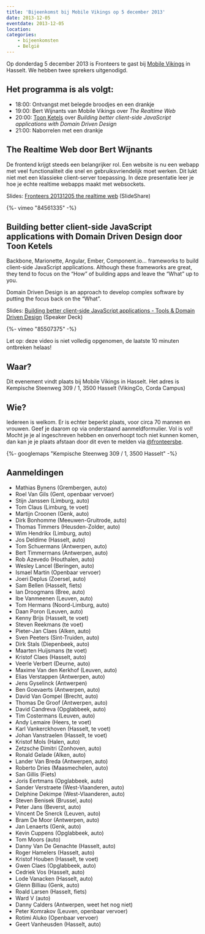 ```yaml
---
title: 'Bijeenkomst bij Mobile Vikings op 5 december 2013'
date: 2013-12-05
eventdate: 2013-12-05
location:
categories:
    - bijeenkomsten 
    - België
---
```


Op donderdag 5 december 2013 is Fronteers te gast bij [Mobile Vikings](http://www.mobilevikings.be) in Hasselt. We hebben twee sprekers uitgenodigd.

## Het programma is als volgt:

-   18:00: Ontvangst met belegde broodjes en een drankje
-   19:00: Bert Wijnants van Mobile Vikings over _The Realtime Web_
-   20:00: [Toon Ketels](http://toon.io/) over _Building better client-side JavaScript applications with Domain Driven Design_
-   21:00: Naborrelen met een drankje

## The Realtime Web door Bert Wijnants

De frontend krijgt steeds een belangrijker rol. Een website is nu een webapp met veel functionaliteit die snel en gebruiksvriendelijk moet werken. Dit lukt niet met een klassieke client-server toepassing. In deze presentatie leer je hoe je echte realtime webapps maakt met websockets.

Slides: [Fronteers 20131205 the realtime web](http://www.slideshare.net/bertwijnants/fronteers-20131205-the-realtime-web) (SlideShare)

<div>
    {%- vimeo "84561335" -%}
</div>

## Building better client-side JavaScript applications with Domain Driven Design door Toon Ketels

Backbone, Marionette, Angular, Ember, Component.io… frameworks to build client-side JavaScript applications. Although these frameworks are great, they tend to focus on the “How” of building apps and leave the “What” up to you.

Domain Driven Design is an approach to develop complex software by putting the focus back on the “What”.

Slides: [Building better client-side JavaScript applications - Tools & Domain Driven Design](https://speakerdeck.com/toonketels/building-better-client-side-javascript-applications-tools-and-domain-driven-design) (Speaker Deck)

<div>
    {%- vimeo "85507375" -%}
</div>

Let op: deze video is niet volledig opgenomen, de laatste 10 minuten ontbreken helaas!

## Waar?

Dit evenement vindt plaats bij Mobile Vikings in Hasselt. Het adres is Kempische Steenweg 309 / 1, 3500 Hasselt (VikingCo, Corda Campus)

## Wie?

Iedereen is welkom. Er is echter beperkt plaats, voor circa 70 mannen en vrouwen. Geef je daarom op via onderstaand aanmeldformulier. Vol is vol! Mocht je je al ingeschreven hebben en onverhoopt toch niet kunnen komen, dan kan je je plaats afstaan door dit even te melden via [@fronteersbe](https://twitter.com/fronteersbe).

{%- googlemaps "Kempische Steenweg 309 / 1, 3500 Hasselt" -%}

## Aanmeldingen

-   Mathias Bynens (Grembergen, auto)
-   Roel Van Gils (Gent, openbaar vervoer)
-   Stijn Janssen (Limburg, auto)
-   Tom Claus (Limburg, te voet)
-   Martijn Croonen (Genk, auto)
-   Dirk Bonhomme (Meeuwen-Gruitrode, auto)
-   Thomas Timmers (Heusden-Zolder, auto)
-   Wim Hendrikx (Limburg, auto)
-   Jos Deldime (Hasselt, auto)
-   Tom Schuermans (Antwerpen, auto)
-   Bert Timmermans (Antwerpen, auto)
-   Rob Azevedo (Houthalen, auto)
-   Wesley Lancel (Beringen, auto)
-   Ismael Martin (Openbaar vervoer)
-   Joeri Deplus (Zoersel, auto)
-   Sam Bellen (Hasselt, fiets)
-   Ian Droogmans (Bree, auto)
-   Ibe Vanmeenen (Leuven, auto)
-   Tom Hermans (Noord-Limburg, auto)
-   Daan Poron (Leuven, auto)
-   Kenny Brijs (Hasselt, te voet)
-   Steven Reekmans (te voet)
-   Pieter-Jan Claes (Alken, auto)
-   Sven Peeters (Sint-Truiden, auto)
-   Dirk Stals (Diepenbeek, auto)
-   Maarten Huijsmans (te voet)
-   Kristof Claes (Hasselt, auto)
-   Veerle Verbert (Deurne, auto)
-   Maxime Van den Kerkhof (Leuven, auto)
-   Elias Verstappen (Antwerpen, auto)
-   Jens Gyselinck (Antwerpen)
-   Ben Goevaerts (Antwerpen, auto)
-   David Van Gompel (Brecht, auto)
-   Thomas De Groof (Antwerpen, auto)
-   David Candreva (Opglabbeek, auto)
-   Tim Costermans (Leuven, auto)
-   Andy Lemaire (Heers, te voet)
-   Karl Vankerckhoven (Hasselt, te voet)
-   Johan Vanstraelen (Hasselt, te voet)
-   Kristof Mols (Halen, auto)
-   Zetzsche Dimitri (Zonhoven, auto)
-   Ronald Gelade (Alken, auto)
-   Lander Van Breda (Antwerpen, auto)
-   Roberto Dries (Maasmechelen, auto)
-   San Gillis (Fiets)
-   Joris Eertmans (Opglabbeek, auto)
-   Sander Verstraete (West-Vlaanderen, auto)
-   Delphine Dekimpe (West-Vlaanderen, auto)
-   Steven Benisek (Brussel, auto)
-   Peter Jans (Beverst, auto)
-   Vincent De Snerck (Leuven, auto)
-   Bram De Moor (Antwerpen, auto)
-   Jan Lenaerts (Genk, auto)
-   Kevin Cuppens (Opglabbeek, auto)
-   Tom Moors (auto)
-   Danny Van De Genachte (Hasselt, auto)
-   Roger Hamelers (Hasselt, auto)
-   Kristof Houben (Hasselt, te voet)
-   Gwen Claes (Opglabbeek, auto)
-   Cedriek Vos (Hasselt, auto)
-   Lode Vanacken (Hasselt, auto)
-   Glenn Billiau (Genk, auto)
-   Roald Larsen (Hasselt, fiets)
-   Ward V (auto)
-   Danny Calders (Antwerpen, weet het nog niet)
-   Peter Komrakov (Leuven, openbaar vervoer)
-   Rotimi Aluko (Openbaar vervoer)
-   Geert Vanheusden (Hasselt, auto)
